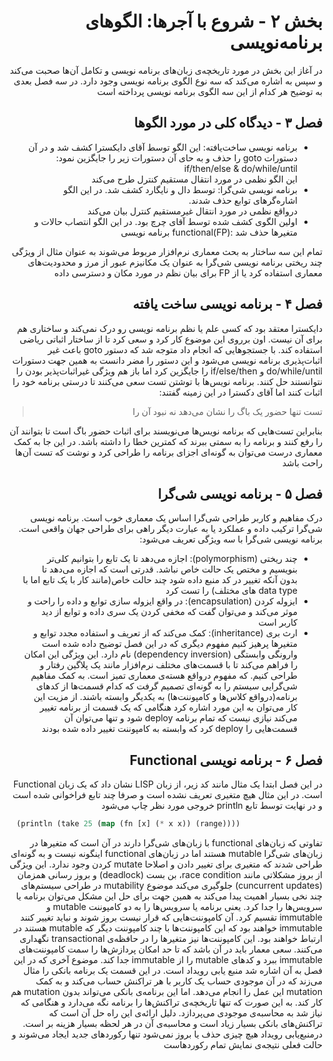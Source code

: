 <div dir="rtl">
  
# بخش ۲ - شروع با آجرها: الگوهای برنامه‌نویسی</br>
در آغاز این بخش در مورد تاریخچه‌ی زبان‌‌های برنامه نویسی و تکامل آن‌ها صحبت می‌کند و  سپس به اشاره می‌کند که سه نوع الگوی برنامه‌ نویسی وجود دارد. در سه فصل بعدی به توضیح هر کدام از این سه الگوی برنامه نویسی پرداخته است

## فصل ۳ - دیدگاه کلی در مورد الگوها
-  برنامه نویسی ساخت‌یافته: این الگو توسط آقای دایکسترا کشف شد و در آن دستورات goto را حذف و به حای آن دستورات زیر را جایگزین نمود:
  if/then/else & do/while/until</br>
  این الگو نظمی در مورد انتقال مستقیم کنترل طرح می‌کند
- برنامه نویسی شی‌گرا: توسط دال و نایگارد کشف شد. در این الگو اشاره‌گرهای توابع حذف شدند.</br>
  درواقع نظمی در مورد انتقال غیرمستقیم کنترل بیان می‌کند
- اولین الگوی کشف شده توسط آقای چرچ بود. در این الگو انتصاب حالات و متغیرها حذف شد :(FP)functional برنامه نویسی 

تمام این سه ساختار به بحث معماری نرم‌افزار مربوط می‌شوند به عنوان مثال از ویژگی چند ریختی برنامه نویسی شی‌گرا به عنوان یک مکانیزم عبور از مرز و محدودیت‌های معماری استفاده کرد یا از FP برای بیان نظم در مورد مکان و دسترسی داده 

## فصل ۴ - برنامه نویسی ساخت یافته
دایکسترا معتقد بود که کسی علم یا نظم برنامه نویسی رو درک نمی‌کند و ساختاری هم برای آن نیست. اون برروی این موضوع کار کرد و سعی کرد تا از ساختار اثباتی ریاضی استفاده کند. با جستجوهایی که انجام داد متوجه شد که دستور goto باعث غیر اثبات‌پذیری برنامه نویسی می‌شود و این دستور را مضر دانست به همین جهت دستورات do/while/until و if/else/then را جایگزین کرد اما باز هم ویژگی غیراثبات‌پذیر بودن را نتوانستند حل کنند.
برنامه نویس‌ها با توشتن تست سعی می‌کنند تا درستی برنامه خود را اثبات کنند اما آقای دکسترا در این زمینه گفتند:

> تست تنها حضور یک باگ را نشان می‌دهد نه نبود آن را</br>

بنابراین تست‌هایی که برنامه نویس‌ها می‌نویسند برای اثبات حضور باگ است تا بتوانند آن را رفع کنند و برنامه را به سمتی ببرند که کمترین خطا را داشته باشد.
در این جا به کمک معماری درست می‌توان به گونه‌ای اجزای برنامه را طراحی کرد و نوشت که تست آن‌ها راحت باشد

## فصل ۵ - برنامه نویسی شی‌گرا
درک مفاهیم و کاربر طراحی شی‌گرا اساس یک معماری خوب است. برنامه نویسی شی‌گرا ترکیب داده و عملکرد یا به عبارت دیگر راهی برای طراحی جهان واقعی است. برنامه نویسی شی‌گرا با سه ویژگی تعریف می‌شود:
 - چند ریختی (polymorphism): اجازه می‌دهد تا یک تابع را بتوانیم کلی‌تر بنویسیم و مختص یک حالت خاص نباشد. قدرتی است که اجازه می‌دهد تا بدون آنکه تغییر در کد منبع داده شود چند حالت خاص(مانند کار با یک تابع اما با data type های مختلف) را تست کرد 
 - ایزوله کردن (encapsulation): در واقع ایزوله سازی توابع و داده را راحت و موثر می‌کند و می‌توان گفت که مخفی کردن یک سری داده و توابع از دید کاربر است
 - ارث بری (inheritance): کمک می‌کند که از تعریف و استفاده مجدد توابع و متغیرها پرهیز کنیم
مفهوم دیگری که در این فصل توضیح داده شده است وارونگی وابستگی (dependency inversion) نام دارد. این ویژگی این امکان را فراهم می‌کند تا با قسمت‌های مختلف نرم‌افزار مانند یک پلاگین رفتار و طراحی کنیم. که مفهوم درواقع هسته‌ی معماری تمیز است.
به کمک مفاهیم شی‌گرایی سیستم را به گونه‌ای تصمیم گرفت که کدام قسمت‌ها از کدهای برنامه(درواقع کلاس‌ها و کامپوننت‌ها) به یکدیگر وابسته باشند. از مزیت این کار می‌توان به این مورد اشاره کرد هنگامی که یک قسمت از برنامه تغییر می‌کند نیازی نیست که تمام برنامه deploy شود و تنها می‌توان آن قسمت‌هایی را deploy کرد که وابسته به کامپوننت تغییر داده شده بودند

## فصل ۶ - برنامه نویسی Functional
در این فصل ابتدا یک مثال مانند کد زیر، از زبان LISP نشان داد که یک زبان Functional است. در این مثال هیچ متغیری تعریف نشده است و صرفا چند تابع فراخوانی شده است و در نهایت توسط تابع println خروجی مورد نظر چاپ می‌شود

<div dir="ltr">
  
```lisp
  (println (take 25 (map (fn [x] (* x x)) (range))))
```
  
</div>
تفاوتی که زبان‌های functional با زبان‌های شی‌گرا دارند در آن است که متغیرها در زبان‌های شی‌گرا mutable هستند اما در زبان‌های functional اینگونه نیست و به گونه‌ای طراحی شدند که متغیری برای تغییر دادن و اصلاحا mutate کردن وجود ندارد.
این ویژگی از بروز مشکلاتی مانند race condition، بن بست (deadlock) و بروز رسانی همزمان (cuncurrent updates) جلوگیری می‌کند
موضوع mutability در طراحی سیستم‌های چند نخی بسیار اهمیت پیدا می‌کند  به همین جهت برای حل این مشکل می‌توان برنامه یا سرویس‌ها را جدا کرد. یعنی برنامه یا سرویس‌ها را به دو کامپوننت mutable و immutable تقسیم کرد. آن کامپوننت‌هایی که قرار نیست بروز شوند و نباید تغییر کنند immutable خواهند بود که این کامپوننت‌ها با چند کامپوننت دیگر که mutable هستند در ارتباط خواهند بود. این کامپوننت‌ها نیز متغیرها را در حافظه‌ی transactional نگهداری می‌کنند.
سعی معمار باید در آن باشد که تا حد امکان پردازش‌ها را سمت کامپوننت‌های immutable ببرد و کدهای mutable را از immutable جدا کند.
موضوع آخری که در این فصل به آن اشاره شد منبع یابی رویداد است. در این قسمت یک برنامه بانکی را مثال می‌زند که در آن موجودی حساب یک کاربر با هر تراکنش حساب می‌کند و به کمک mutation این عمل را انجام می‌دهد.
اما این برنامه‌ی بانکی می‌تواند بدون mutation هم کار کند. به این صورت که تنها تاریخچه‌ی تراکنش‌ها را برنامه نگه می‌دارد و هنگامی که نیاز شد به محاسبه‌ی موجودی می‌پردازد. دلیل ارائه‌ی این راه حل آن است که تراکنش‌های بانکی بسیار زیاد است و محاسبه‌ی آن در هر لحظه بسیار هزینه بر است. درمنبع‌یابی رویداد هیچ چیزی حذف یا بروز نمی‌شود تنها رکوردهای جدید ایجاد می‌شوند و حالت فعلی نتیجه‌ی نمایش تمام رکوردهاست

 
</div>
